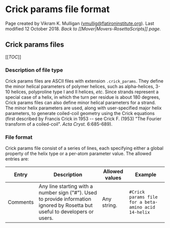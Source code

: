 # Crick params file format
Page created by Vikram K. Mulligan (vmullig@flatironinstitute.org).  Last modified 12 October 2018.
*Back to [[Mover|Movers-RosettaScripts]] page.*
## Crick params files

[[_TOC_]]

### Description of file type

Crick params files are ASCII files with extension `.crick_params`.  They define the minor helical parameters of polymer helices, such as alpha-helices, 3-10 helices, polyproline type I and II helices, _etc_.  Since strands represent a special case of a helix, in which the turn per residue is about 180 degrees, Crick params files can also define minor helical parameters for a strand.  The minor helix parameters are used, along with user-specified major helix parameters, to generate coiled-coil geometry using the Crick equations (first described by Francis Crick in 1953 -- see Crick F. (1953) "The Fourier transform of a coiled-coil".  _Acta Cryst._ 6:685-689).

### File format

Crick params file consist of a series of lines, each specifying either a global property of the helix type or a per-atom parameter value.  The allowed entries are:

| Entry | Description | Allowed values | Example |
| ----- | ----------- | -------------- | ------- |
| Comments | Any line starting with a number sign ("#").  Used to provide information ignored by Rosetta but useful to developers or users. | Any string. | `#Crick params file for a beta-amino acid 14-helix` |